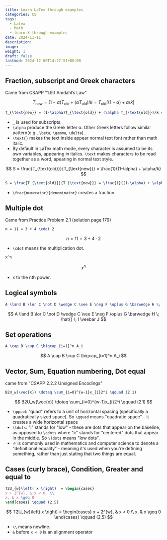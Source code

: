 ```yaml
---
title: Learn LaTex through examples
categories: CS
tags:
  - Latex
  - Math
  - learn-X-through-examples
date: 2024-11-11
description: 
image: 
weight: 1
draft: false
lastmod: 2024-12-06T14:27:51+08:00
---
```

## Fraction, subscript and Greek characters

Came from CSAPP "1.9.1 Amdahl’s Law"

$$
T_{\text{new}} = (1-\alpha)T_{\text{old}} + (\alpha T_{\text{old}})/k = T_{\text{old}}[(1-\alpha) + \alpha/k]
$$

```latex
T_{\text{new}} = (1-\alpha)T_{\text{old}} + (\alpha T_{\text{old}})/k = T_{\text{old}}[(1-\alpha) + \alpha/k]
```

- `_` is used for subscripts.
- `\alpha` produce the Greek letter α. Other Greek letters follow similar pattern(e.g., `\beta`, `\gamma`, `\delta`).
- `\text{}` makes the text inside appear normal text font rather than math italic.
- By default in LaTex math mode, every character is assumed to be its own variables, appearing in italics. `\text` makes characters to be read together as a word, apearing in normal text style.


$$
S = \frac{T_{\text{old}}}{T_{\text{new}}} = \frac{1}{(1-\alpha) + \alpha/k}
$$

```latex
S = \frac{T_{\text{old}}}{T_{\text{new}}} = \frac{1}{(1-\alpha) + \alpha/k}
```

- `\frac{numerator}{denominator}` creates a fraction. 


## Multiple dot

Came from Practice Problem 2.1 (solution page 179)

```latex
n = 11 = 3 + 4 \cdot 2
```
$$
n = 11 = 3 + 4 \cdot 2
$$
- `\cdot` means the multiplication dot.


```latex
x^n
```
$$
x^n
$$
- x to the nth power.

## Logical symbols

```latex
A \land B \lor C \not D \wedge C \vee E \neg F \oplus G \barwedge H \; \hat{} \; I  \veebar J
```

$$
A \land B \lor C \not D \wedge C \vee E \neg F \oplus G \barwedge H \; \hat{} \; I  \veebar J
$$

## Set operations

```latex
A \cap B \cup C \bigcap_{i=1}^n A_i
```

$$
A \cap B \cup C \bigcap_{i=1}^n A_i
$$
## Vector, Sum, Equation numbering, Dot equal

came from "CSAPP 2.2.2 Unsigned Encodings"

```latex
B2U_w(\vec{x}) \doteq \sum_{i=0}^{w-1}x_{i}2^i \qquad (2.1)
```

$$
B2U_w(\vec{x}) \doteq \sum_{i=0}^{w-1}x_{i}2^i \qquad (2.1)
$$
- `\qquad`: "quad" refers to a unit of horizontal spacing (specifically a quadratically sized space). So `\qquad` means "quadratic space" - it creates a wide horizontal space
- `\ldots`: "l" stands for "low" - these are dots that appear on the baseline, as opposed to `\cdots` where "c" stands for "centered" dots that appear in the middle. So `\ldots` means "low dots".
- $\doteq$ is commonly used in mathematics and computer science to denote a "definitional equality" - meaning it's used when you're defining something, rather than just stating that two things are equal.

## Cases (curly brace), Condition, Greater and equal to

```latex
T2U_{w}\left( x \right)  = \begin{cases}
x + 2^{w}, & x < 0  \\
x, & x \geq 0
\end{cases} \qquad (2.5)
```

$$
T2U_{w}\left( x \right)  = \begin{cases}
x + 2^{w}, & x < 0  \\
x, & x \geq 0
\end{cases} \qquad (2.5)
$$
- `\\` means newline.
- `&` before `x < 0` is an alignment operator
